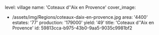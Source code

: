 level: village
name: 'Coteaux d''Aix en Provence'
cover_image:
  - /assets/img/Regions/coteaux-daix-en-provence.jpg
area: '4400'
estates: '77'
production: '179000'
yield: '49'
title: 'Coteaux d''Aix en Provence'
id: 59813cca-b975-43b0-9aa5-9035c9981bf2
